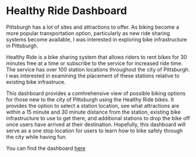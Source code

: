 # Healthy Ride Dashboard

Pittsburgh has a lot of sites and attractions to offer. As biking become a more popular transportation option, particularly as new ride sharing systems become available, I was interested in exploring bike infrastructure in Pittsburgh. 

Healthy Ride is a bike sharing system that allows riders to rent bikes for 30 minutes free at a time or subscribe to the service for increased ride time. The service has over 100 station locations throughout the city of Pittsburgh. I was interested in examining the placement of these stations relative to existing bike infrastruce.

This dashboard provides a comhrehensive view of possible biking options for those new to the city of Pittsburgh using the Healthy Ride bikes. It provides the option to select a station location, see what attractions are within a 15 minute and 30 minute distance from the station, existing bike infrastructure to use to get there, and additional stations to drop the bike off once users have arrived at their destination. Hopefully, this dashboard will serve as a one stop location for users to learn how to bike safely through the city while having fun. 

You can find the dashboard [here](https://carnegiemellon.maps.arcgis.com/apps/opsdashboard/index.html#/dd09288d460f4101aa1dd2d09deac991)
